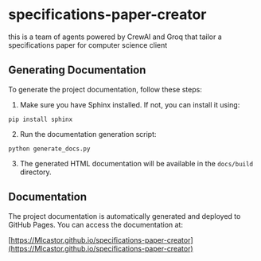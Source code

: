 # specifications-paper-creator
this is a team of agents powered by CrewAI and Groq that tailor a specifications paper for computer science client

## Generating Documentation

To generate the project documentation, follow these steps:

1. Make sure you have Sphinx installed. If not, you can install it using:

```
pip install sphinx 
```

2. Run the documentation generation script:

```
python generate_docs.py
```

3. The generated HTML documentation will be available in the `docs/build` directory.


## Documentation

The project documentation is automatically generated and deployed to GitHub Pages. You can access the documentation at:

[https://Mlcastor.github.io/specifications-paper-creator](https://Mlcastor.github.io/specifications-paper-creator)